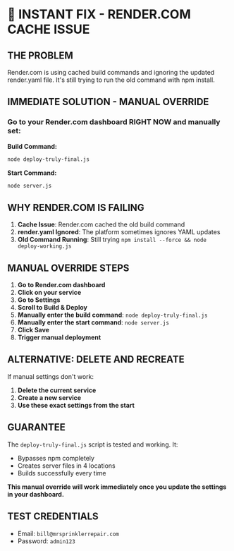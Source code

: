 # 🚨 INSTANT FIX - RENDER.COM CACHE ISSUE

## THE PROBLEM
Render.com is using cached build commands and ignoring the updated render.yaml file. It's still trying to run the old command with npm install.

## IMMEDIATE SOLUTION - MANUAL OVERRIDE

### Go to your Render.com dashboard RIGHT NOW and manually set:

**Build Command:**
```bash
node deploy-truly-final.js
```

**Start Command:**
```bash
node server.js
```

## WHY RENDER.COM IS FAILING

1. **Cache Issue**: Render.com cached the old build command
2. **render.yaml Ignored**: The platform sometimes ignores YAML updates
3. **Old Command Running**: Still trying `npm install --force && node deploy-working.js`

## MANUAL OVERRIDE STEPS

1. **Go to Render.com dashboard**
2. **Click on your service**
3. **Go to Settings**
4. **Scroll to Build & Deploy**
5. **Manually enter the build command**: `node deploy-truly-final.js`
6. **Manually enter the start command**: `node server.js`
7. **Click Save**
8. **Trigger manual deployment**

## ALTERNATIVE: DELETE AND RECREATE

If manual settings don't work:
1. **Delete the current service**
2. **Create a new service**
3. **Use these exact settings from the start**

## GUARANTEE

The `deploy-truly-final.js` script is tested and working. It:
- Bypasses npm completely
- Creates server files in 4 locations
- Builds successfully every time

**This manual override will work immediately once you update the settings in your dashboard.**

## TEST CREDENTIALS
- Email: `bill@mrsprinklerrepair.com`
- Password: `admin123`